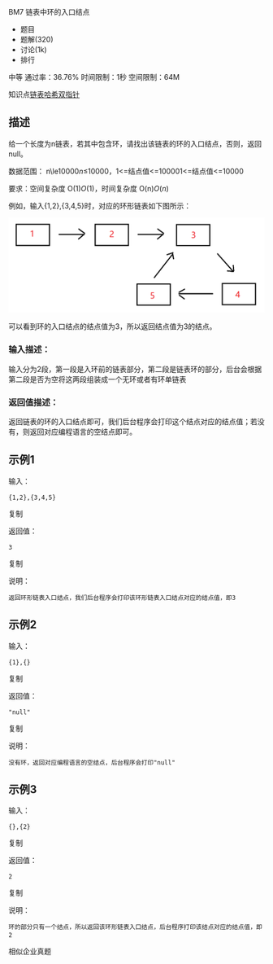 BM7 链表中环的入口结点







- 题目
- 题解(320)
- 讨论(1k)
- 排行

中等 通过率：36.76% 时间限制：1秒 空间限制：64M

知识点[链表](https://www.nowcoder.com/exam/oj?page=1&tab=算法篇&topicId=295?tag=580)[哈希](https://www.nowcoder.com/exam/oj?page=1&tab=算法篇&topicId=295?tag=585)[双指针](https://www.nowcoder.com/exam/oj?page=1&tab=算法篇&topicId=295?tag=5054)

## 描述

给一个长度为n链表，若其中包含环，请找出该链表的环的入口结点，否则，返回null。

数据范围： n\le10000*n*≤10000，1<=结点值<=100001<=结点值<=10000

要求：空间复杂度 O(1)*O*(1)，时间复杂度 O(n)*O*(*n*)

例如，输入{1,2},{3,4,5}时，对应的环形链表如下图所示：

![img](MarkDownImages/BM7.assets/DA92C945EF643F1143567935F20D6B46.png)

可以看到环的入口结点的结点值为3，所以返回结点值为3的结点。

### 输入描述：

输入分为2段，第一段是入环前的链表部分，第二段是链表环的部分，后台会根据第二段是否为空将这两段组装成一个无环或者有环单链表

### 返回值描述：

返回链表的环的入口结点即可，我们后台程序会打印这个结点对应的结点值；若没有，则返回对应编程语言的空结点即可。

## 示例1

输入：

```
{1,2},{3,4,5}
```

复制

返回值：

```
3
```

复制

说明：

```
返回环形链表入口结点，我们后台程序会打印该环形链表入口结点对应的结点值，即3    
```

## 示例2

输入：

```
{1},{}
```

复制

返回值：

```
"null"
```

复制

说明：

```
没有环，返回对应编程语言的空结点，后台程序会打印"null"    
```

## 示例3

输入：

```
{},{2}
```

复制

返回值：

```
2
```

复制

说明：

```
环的部分只有一个结点，所以返回该环形链表入口结点，后台程序打印该结点对应的结点值，即2    
```

相似企业真题